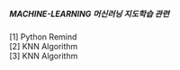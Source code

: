 ##### MACHINE-LEARNING 머신러닝 지도학습 관련

[1] Python Remind <br />
[2] KNN Algorithm <br />
[3] KNN Algorithm <br />
